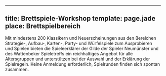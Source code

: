 ---
title: Brettspiele-Workshop
template: page.jade
place: Brettspielbereich
----

Mit mindestens 200 Klassikern und Neuerscheinungen aus den Bereichen Strategie-, Aufbau-, Karten-, Party- und Würfelspiele zum Ausprobieren und Spielen bieten die Spieleerklärer der Gilde der Spieler Neumünster und des Wattenbeker Spieletreffs ein reichhaltiges Angebot für alle Altersgruppen und unterstützen bei der Auswahl und der Erklärung der Spielregeln.  Keine Anmeldung erforderlich, Spielrunden finden sich spontan zusammen. 
